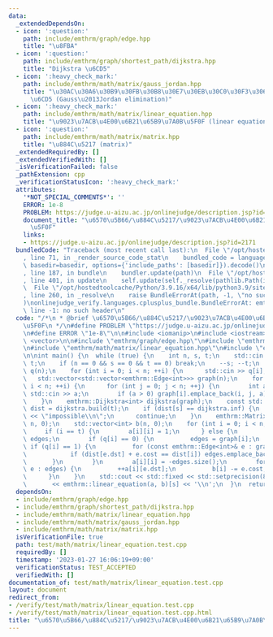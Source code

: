 ```yaml
---
data:
  _extendedDependsOn:
  - icon: ':question:'
    path: include/emthrm/graph/edge.hpp
    title: "\u8FBA"
  - icon: ':question:'
    path: include/emthrm/graph/shortest_path/dijkstra.hpp
    title: "Dijkstra \u6CD5"
  - icon: ':heavy_check_mark:'
    path: include/emthrm/math/matrix/gauss_jordan.hpp
    title: "\u30AC\u30A6\u30B9\u30FB\u30B8\u30E7\u30EB\u30C0\u30F3\u306E\u6D88\u53BB\
      \u6CD5 (Gauss\u2013Jordan elimination)"
  - icon: ':heavy_check_mark:'
    path: include/emthrm/math/matrix/linear_equation.hpp
    title: "\u9023\u7ACB\u4E00\u6B21\u65B9\u7A0B\u5F0F (linear equation)"
  - icon: ':question:'
    path: include/emthrm/math/matrix/matrix.hpp
    title: "\u884C\u5217 (matrix)"
  _extendedRequiredBy: []
  _extendedVerifiedWith: []
  _isVerificationFailed: false
  _pathExtension: cpp
  _verificationStatusIcon: ':heavy_check_mark:'
  attributes:
    '*NOT_SPECIAL_COMMENTS*': ''
    ERROR: 1e-8
    PROBLEM: https://judge.u-aizu.ac.jp/onlinejudge/description.jsp?id=2171
    document_title: "\u6570\u5B66/\u884C\u5217/\u9023\u7ACB\u4E00\u6B21\u65B9\u7A0B\
      \u5F0F"
    links:
    - https://judge.u-aizu.ac.jp/onlinejudge/description.jsp?id=2171
  bundledCode: "Traceback (most recent call last):\n  File \"/opt/hostedtoolcache/Python/3.9.16/x64/lib/python3.9/site-packages/onlinejudge_verify/documentation/build.py\"\
    , line 71, in _render_source_code_stat\n    bundled_code = language.bundle(stat.path,\
    \ basedir=basedir, options={'include_paths': [basedir]}).decode()\n  File \"/opt/hostedtoolcache/Python/3.9.16/x64/lib/python3.9/site-packages/onlinejudge_verify/languages/cplusplus.py\"\
    , line 187, in bundle\n    bundler.update(path)\n  File \"/opt/hostedtoolcache/Python/3.9.16/x64/lib/python3.9/site-packages/onlinejudge_verify/languages/cplusplus_bundle.py\"\
    , line 401, in update\n    self.update(self._resolve(pathlib.Path(included), included_from=path))\n\
    \  File \"/opt/hostedtoolcache/Python/3.9.16/x64/lib/python3.9/site-packages/onlinejudge_verify/languages/cplusplus_bundle.py\"\
    , line 260, in _resolve\n    raise BundleErrorAt(path, -1, \"no such header\"\
    )\nonlinejudge_verify.languages.cplusplus_bundle.BundleErrorAt: emthrm/graph/edge.hpp:\
    \ line -1: no such header\n"
  code: "/*\n * @brief \u6570\u5B66/\u884C\u5217/\u9023\u7ACB\u4E00\u6B21\u65B9\u7A0B\
    \u5F0F\n */\n#define PROBLEM \"https://judge.u-aizu.ac.jp/onlinejudge/description.jsp?id=2171\"\
    \n#define ERROR \"1e-8\"\n\n#include <iomanip>\n#include <iostream>\n#include\
    \ <vector>\n\n#include \"emthrm/graph/edge.hpp\"\n#include \"emthrm/graph/shortest_path/dijkstra.hpp\"\
    \n#include \"emthrm/math/matrix/linear_equation.hpp\"\n#include \"emthrm/math/matrix/matrix.hpp\"\
    \n\nint main() {\n  while (true) {\n    int n, s, t;\n    std::cin >> n >> s >>\
    \ t;\n    if (n == 0 && s == 0 && t == 0) break;\n    --s; --t;\n    std::vector<int>\
    \ q(n);\n    for (int i = 0; i < n; ++i) {\n      std::cin >> q[i];\n    }\n \
    \   std::vector<std::vector<emthrm::Edge<int>>> graph(n);\n    for (int i = 0;\
    \ i < n; ++i) {\n      for (int j = 0; j < n; ++j) {\n        int a;\n       \
    \ std::cin >> a;\n        if (a > 0) graph[i].emplace_back(i, j, a);\n      }\n\
    \    }\n    emthrm::Dijkstra<int> dijkstra(graph);\n    const std::vector<int>\
    \ dist = dijkstra.build(t);\n    if (dist[s] == dijkstra.inf) {\n      std::cout\
    \ << \"impossible\\n\";\n      continue;\n    }\n    emthrm::Matrix<int> a(n,\
    \ n, 0);\n    std::vector<int> b(n, 0);\n    for (int i = 0; i < n; ++i) {\n \
    \     if (i == t) {\n        a[i][i] = 1;\n      } else {\n        std::vector<emthrm::Edge<int>>\
    \ edges;\n        if (q[i] == 0) {\n          edges = graph[i];\n        } else\
    \ if (q[i] == 1) {\n          for (const emthrm::Edge<int>& e : graph[i]) {\n\
    \            if (dist[e.dst] + e.cost == dist[i]) edges.emplace_back(e);\n   \
    \       }\n        }\n        a[i][i] = -edges.size();\n        for (const emthrm::Edge<int>&\
    \ e : edges) {\n          ++a[i][e.dst];\n          b[i] -= e.cost;\n        }\n\
    \      }\n    }\n    std::cout << std::fixed << std::setprecision(8)\n       \
    \       << emthrm::linear_equation(a, b)[s] << '\\n';\n  }\n  return 0;\n}\n"
  dependsOn:
  - include/emthrm/graph/edge.hpp
  - include/emthrm/graph/shortest_path/dijkstra.hpp
  - include/emthrm/math/matrix/linear_equation.hpp
  - include/emthrm/math/matrix/gauss_jordan.hpp
  - include/emthrm/math/matrix/matrix.hpp
  isVerificationFile: true
  path: test/math/matrix/linear_equation.test.cpp
  requiredBy: []
  timestamp: '2023-01-27 16:06:19+09:00'
  verificationStatus: TEST_ACCEPTED
  verifiedWith: []
documentation_of: test/math/matrix/linear_equation.test.cpp
layout: document
redirect_from:
- /verify/test/math/matrix/linear_equation.test.cpp
- /verify/test/math/matrix/linear_equation.test.cpp.html
title: "\u6570\u5B66/\u884C\u5217/\u9023\u7ACB\u4E00\u6B21\u65B9\u7A0B\u5F0F"
---
```

